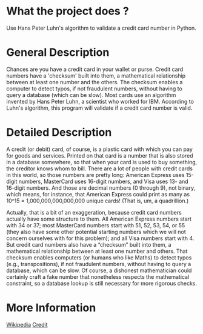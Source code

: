 # What the project does ?
Use Hans Peter Luhn's algorithm to validate a credit card number in Python.

# General Description
Chances are you have a credit card in your wallet or purse. Credit card numbers
have a 'checksum' built into them, a mathematical relationship between at least
one number and the others. The checksum enables a computer to detect typos, if
not fraudulent numbers, without having to query a database (which can be slow).
Most cards use an algorithm invented by Hans Peter Luhn, a scientist who worked
for IBM. According to Luhn's algorithm, this program will validate if a credit
card number is valid.

# Detailed Description
A credit (or debit) card, of course, is a plastic card with which you can pay
for goods and services. Printed on that card is a number that is also stored in
a database somewhere, so that when your card is used to buy something, the
creditor knows whom to bill. There are a lot of people with credit cards in this
world, so those numbers are pretty long: American Express uses 15-digit numbers,
MasterCard uses 16-digit numbers, and Visa uses 13- and 16-digit numbers. And
those are decimal numbers (0 through 9), not binary, which means, for instance,
that American Express could print as many as 10^15 = 1,000,000,000,000,000
unique cards! (That is, um, a quadrillion.)

Actually, that is a bit of an exaggeration, because credit card numbers actually
have some structure to them. All American Express numbers start with 34 or 37;
most MasterCard numbers start with 51, 52, 53, 54, or 55 (they also have some
other potential starting numbers which we will not concern ourselves with for
this problem); and all Visa numbers start with 4. But credit card numbers also
have a “checksum” built into them, a mathematical relationship between at least
one number and others. That checksum enables computers (or humans who like
Maths) to detect typos (e.g., transpositions), if not fraudulent numbers,
without having to query a database, which can be slow. Of course, a dishonest
mathematician could certainly craft a fake number that nonetheless respects the
mathematical constraint, so a database lookup is still necessary for more
rigorous checks.

# More Information
[Wikipedia](http://en.wikipedia.org/wiki/Luhn_algorithm)
[Credit](https://docs.cs50.ne/psets/1/credit/credit.html)
